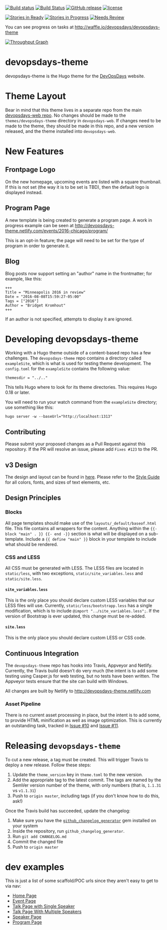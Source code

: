 [![Build status](https://ci.appveyor.com/api/projects/status/2cemxawbx0vtrt8e/branch/master?svg=true)](https://ci.appveyor.com/project/DevOpsDays/devopsdays-theme/branch/master)
[![Build Status](https://travis-ci.org/devopsdays/devopsdays-theme.svg?branch=master)](https://travis-ci.org/devopsdays/devopsdays-theme)
[![GitHub release](https://img.shields.io/github/release/devopsdays/devopsdays-theme.svg)](https://github.com/qubyte/rubidium/releases)
[![license](https://img.shields.io/github/license/devopsdays/devopsdays-theme.svg)]()

[![Stories in Ready](https://badge.waffle.io/devopsdays/devopsdays-theme.svg?label=ready&title=Ready)](http://waffle.io/devopsdays/devopsdays-theme) [![Stories in Progress](https://badge.waffle.io/devopsdays/devopsdays-theme.svg?label=in%progress&title=In%20Progress)](http://waffle.io/devopsdays/devopsdays-theme) [![Needs Review](https://badge.waffle.io/devopsdays/devopsdays-theme.svg?label=needs-review&title=Needs%20Review)](http://waffle.io/devopsdays/devopsdays-theme)

You can see progress on tasks at http://waffle.io/devopsdays/devopsdays-theme

[![Throughput Graph](https://graphs.waffle.io/devopsdays/devopsdays-theme/throughput.svg)](https://waffle.io/devopsdays/devopsdays-theme/metrics)

# devopsdays-theme
devopsdays-theme is the Hugo theme for the [DevOpsDays](https://www.devopsdays.org) website.

# Theme Layout
Bear in mind that this theme lives in a separate repo from the main [devopsdays-web repo](https://github.com/devopsdays/devopsdays-web). No changes should be made to the `themes/devopsdays-theme` directory in `devopsdays-web`. If changes need to be made to the theme, they should be made in this repo, and a new version released, and the theme installed into `devopsdays-web`.

# New Features

## Frontpage Logo

On the new homepage, upcoming events are listed with a square thumbnail. If this is not set (the way it is to be set is TBD), then the default logo is displayed instead.

## Program Page
A new template is being created to generate a program page. A work in progress example can be seen at http://devopsdays-theme.netlify.com/events/2016-chicago/program/

This is an opt-in feature; the page will need to be set for the type of program in order to generate it.

## Blog
Blog posts now support setting an "author" name in the frontmatter; for example, like this:

```
+++
Title = "Minneapolis 2016 in review"
Date = "2016-08-08T15:59:27-05:00"
Tags = ["2016"]
Author = "Bridget Kromhout"
+++
```

If an author is not specified, attempts to display it are ignored.


# Developing devopsdays-theme
Working with a Hugo theme outside of a content-based repo has a few challenges. The `devopsdays-theme` repo contains a directory called `exampleSite`, which is what is used for testing theme development. The `config.toml` for the `exampleSite` contains the following value:

```
themesdir = "../.."
```

This tells Hugo where to look for its theme directories. This requires Hugo 0.18 or later.

You will need to run your watch command from the `exampleSite` directory; use something like this:

```
hugo server -w --baseUrl="http://localhost:1313"
```

## Contributing
Please submit your proposed changes as a Pull Request against this repository. If the PR will resolve an issue, please add `Fixes #123` to the PR.

## v3 Design
The design and layout can be found in [here](https://drive.google.com/file/d/0BzljU_vIF4BoOHhLV2Yzd2xicEk/view?usp=sharing). Please refer to the [Style Guide](https://github.com/devopsdays/devopsdays-theme/blob/master/STYLE.md) for all colors, fonts, and sizes of text elements, etc.

## Design Principles

### Blocks
All page templates should make use of the `layouts/_default/baseof.html` file. This file contains all wrappers for the content. Anything within the `{{- block "main" . }} {{- end -}}` section is what will be displayed on a sub-template. Include a `{{ define "main" }}` block in your template to include what should be rendered.

### CSS and LESS
All CSS must be generated with LESS. The LESS files are located in `static/less`, with two exceptions, `static/site_variables.less` and `static/site.less`.

#### `site_variables.less`
This is the only place you should declare custom LESS variables that our LESS files will use. Currently, `static/less/bootstrapp.less` has a single modification, which is to include `@import "../site_variables.less";`. If the version of Bootstrap is ever updated, this change must be re-added.

#### `site.less`
This is the only place you should declare custom LESS or CSS code.

## Continuous Integration
The `devopsdays-theme` repo has hooks into Travis, Appveyor and Netlify. Currently, the Travis build doesn’t do very much (the intent is to add some testing using Casper.js for web testing, but no tests have been written. The Appveyor tests ensure that the site can build with Windows.

All changes are built by Netlify to http://devopsdays-theme.netlify.com

### Asset Pipeline
There is no current asset processing in place, but the intent is to add some, to provide HTML minification as well as image optimization. This is currently an outstanding task, tracked in [Issue #10](https://github.com/devopsdays/devopsdays-theme/issues/10) and [Issue #11](https://github.com/devopsdays/devopsdays-theme/issues/11).

# Releasing `devopsdays-theme`

To cut a new release, a tag must be created. This will trigger Travis to deploy a new release. Follow these steps:

1. Update the `theme_version` key in `theme.toml` to the new version.
1. Add the appropriate tag to the latest commit. The tags are named by the SemVer version number of the theme, with only numbers (that is, `1.1.31` vs `v1.1.31`)
1. Push to `origin master`, including tags (if you don't know how to do this, ask!)

Once the Travis build has succeeded, update the changelog:

1. Make sure you have the [`github_changelog_generator`](https://github.com/skywinder/github-changelog-generator) gem installed on your system
1. Inside the repository, run `github_changelog_generator`.
1. Run `git add CHANGELOG.md`
1. Commit the changed file
1. Push to `origin master`


# dev examples
This is just a list of some scaffold/POC urls since they aren't easy to get to via nav:
- [Home Page](http://devopsdays-theme.netlify.com/)
- [Event Page](http://devopsdays-theme.netlify.com/events/2017-ponyville/welcome/)
- [Talk Page with Single Speaker](http://devopsdays-theme.netlify.com/events/2017-hoofington/program/twilight-sparkle/)
- [Talk Page With Multiple Speakers](http://devopsdays-theme.netlify.com/events/2017-ponyville/program/rainbow-dash/)
- [Speaker Page](http://devopsdays-theme.netlify.com/events/2017-ponyville/speakers/fluttershy/)
- [Program Page](http://devopsdays-theme.netlify.com/events/2017-ponyville/program/)
